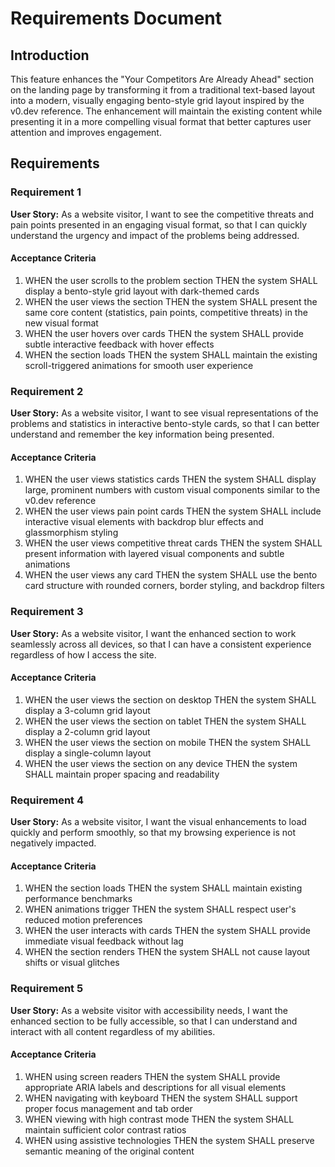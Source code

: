# Requirements Document

## Introduction

This feature enhances the "Your Competitors Are Already Ahead" section on the landing page by transforming it from a traditional text-based layout into a modern, visually engaging bento-style grid layout inspired by the v0.dev reference. The enhancement will maintain the existing content while presenting it in a more compelling visual format that better captures user attention and improves engagement.

## Requirements

### Requirement 1

**User Story:** As a website visitor, I want to see the competitive threats and pain points presented in an engaging visual format, so that I can quickly understand the urgency and impact of the problems being addressed.

#### Acceptance Criteria

1. WHEN the user scrolls to the problem section THEN the system SHALL display a bento-style grid layout with dark-themed cards
2. WHEN the user views the section THEN the system SHALL present the same core content (statistics, pain points, competitive threats) in the new visual format
3. WHEN the user hovers over cards THEN the system SHALL provide subtle interactive feedback with hover effects
4. WHEN the section loads THEN the system SHALL maintain the existing scroll-triggered animations for smooth user experience

### Requirement 2

**User Story:** As a website visitor, I want to see visual representations of the problems and statistics in interactive bento-style cards, so that I can better understand and remember the key information being presented.

#### Acceptance Criteria

1. WHEN the user views statistics cards THEN the system SHALL display large, prominent numbers with custom visual components similar to the v0.dev reference
2. WHEN the user views pain point cards THEN the system SHALL include interactive visual elements with backdrop blur effects and glassmorphism styling
3. WHEN the user views competitive threat cards THEN the system SHALL present information with layered visual components and subtle animations
4. WHEN the user views any card THEN the system SHALL use the bento card structure with rounded corners, border styling, and backdrop filters

### Requirement 3

**User Story:** As a website visitor, I want the enhanced section to work seamlessly across all devices, so that I can have a consistent experience regardless of how I access the site.

#### Acceptance Criteria

1. WHEN the user views the section on desktop THEN the system SHALL display a 3-column grid layout
2. WHEN the user views the section on tablet THEN the system SHALL display a 2-column grid layout
3. WHEN the user views the section on mobile THEN the system SHALL display a single-column layout
4. WHEN the user views the section on any device THEN the system SHALL maintain proper spacing and readability

### Requirement 4

**User Story:** As a website visitor, I want the visual enhancements to load quickly and perform smoothly, so that my browsing experience is not negatively impacted.

#### Acceptance Criteria

1. WHEN the section loads THEN the system SHALL maintain existing performance benchmarks
2. WHEN animations trigger THEN the system SHALL respect user's reduced motion preferences
3. WHEN the user interacts with cards THEN the system SHALL provide immediate visual feedback without lag
4. WHEN the section renders THEN the system SHALL not cause layout shifts or visual glitches

### Requirement 5

**User Story:** As a website visitor with accessibility needs, I want the enhanced section to be fully accessible, so that I can understand and interact with all content regardless of my abilities.

#### Acceptance Criteria

1. WHEN using screen readers THEN the system SHALL provide appropriate ARIA labels and descriptions for all visual elements
2. WHEN navigating with keyboard THEN the system SHALL support proper focus management and tab order
3. WHEN viewing with high contrast mode THEN the system SHALL maintain sufficient color contrast ratios
4. WHEN using assistive technologies THEN the system SHALL preserve semantic meaning of the original content